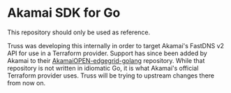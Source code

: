 # Akamai SDK for Go

This repository should only be used as reference.

Truss was developing this internally in order to target Akamai's FastDNS v2 API for use in a Terraform provider. Support has since been added by Akamai to their [AkamaiOPEN-edgegrid-golang](https://github.com/akamai/AkamaiOPEN-edgegrid-golang) repository. While that repository is not written in idiomatic Go, it is what Akamai's official Terraform provider uses. Truss will be trying to upstream changes there from now on.
